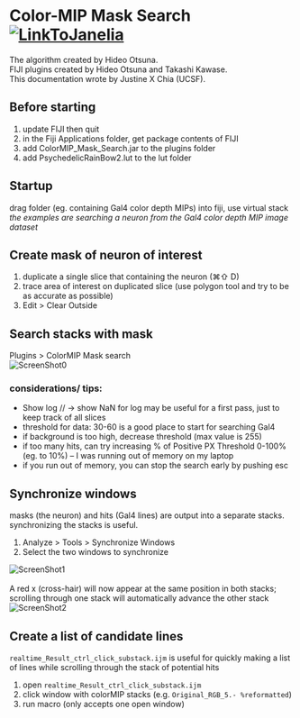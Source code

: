 # Color-MIP Mask Search [![LinkToJanelia](../images/jrc_logo_180x40.png)](https://www.janelia.org)
The algorithm created by Hideo Otsuna.  
FIJI plugins created by Hideo Otsuna and Takashi Kawase.  
This documentation wrote by Justine X Chia (UCSF).  


## Before starting
 1. update FIJI then quit
 2. in the Fiji Applications folder, get package contents of FIJI
 3. add ColorMIP_Mask_Search.jar to the plugins folder
 4. add PsychedelicRainBow2.lut to the lut folder

## Startup
drag folder (eg. containing Gal4 color depth MIPs) into fiji, use virtual stack  
_the examples are searching a neuron from the Gal4 color depth MIP image dataset_

## Create mask of neuron of interest
 1. duplicate a single slice that containing the neuron (⌘⇧ D)
 2. trace area of interest on duplicated slice (use polygon tool and try to be as accurate as possible)
 3. Edit > Clear Outside  

## Search stacks with mask
Plugins > ColorMIP Mask search  
![ScreenShot0](../images/scr0.png)
### considerations/ tips:
 - Show log // -> show NaN for log may be useful for a first pass, just to keep track of all slices
 - threshold for data: 30-60 is a good place to start for searching Gal4
 - if background is too high, decrease threshold (max value is 255)  
 - if too many hits, can try increasing % of Positive PX Threshold 0-100% (eg. to 10%) – I was running out of memory on my laptop
 - if you run out of memory, you can stop the search early by pushing esc

## Synchronize windows
masks (the neuron) and hits (Gal4 lines) are output into a separate stacks. synchronizing the stacks is useful.  
 1. Analyze > Tools > Synchronize Windows  
 2. Select the two windows to synchronize  
<!-- dummy -->
![ScreenShot1](../images/scr1.png)  
<br />
A red x (cross-hair) will now appear at the same position in both stacks; scrolling through one stack will automatically advance the other stack  
![ScreenShot2](../images/scr2.png)

## Create a list of candidate lines
`realtime_Result_ctrl_click_substack.ijm` is useful for quickly making a list of lines while scrolling through the stack of potential hits 
 1. open `realtime_Result_ctrl_click_substack.ijm`
 2. click window with colorMIP stacks (e.g. `Original_RGB_5.- %reformatted`)
 3. run macro (only accepts one open window)
